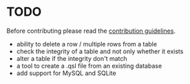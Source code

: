 # TODO

Before contributing please read the [contribution guidelines](./Contribution.md).

- ability to delete a row / multiple rows from a table
- check the integrity of a table and not only whether it exists
- alter a table if the integrity don't match
- a tool to create a .qsl file from an existing database
- add support for MySQL and SQLite
